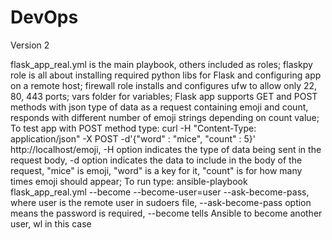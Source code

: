 # DevOps
Version 2

flask_app_real.yml is the main playbook, others included as roles; flaskpy role is all about installing required python libs for Flask and configuring app on a remote host; firewall role installs and configures ufw to allow only 22, 80, 443 ports;
vars folder for variables;
Flask app supports GET and POST methods with json type of data as a request containing emoji and count, responds with different number of emoji strings depending on count value;
To test app with POST method type: curl -H "Content-Type: application/json" -X POST -d'{"word" : "mice", "count" : 5}' http://localhost/emoji, -H option indicates the type of data being sent in the request body, -d option indicates the data to include in the body of the request, "mice" is emoji, "word" is a key for it, "count" is for how many times emoji should appear;
To run type: ansible-playbook flask_app_real.yml --become --become-user=user --ask-become-pass, where user is the remote user in sudoers file, --ask-become-pass option means the password is required, --become tells Ansible to become another user, wl in this case

